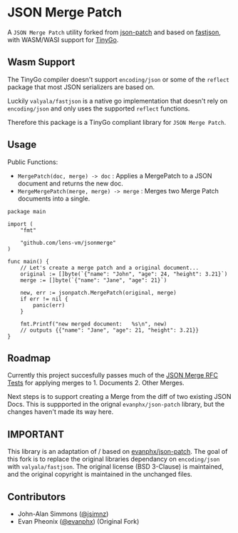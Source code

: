 # JSON Merge Patch
A `JSON Merge Patch` utility forked from [json-patch](https://github.com/evanphx/json-patch) and based on [fastjson](github.com/valyala/fastjson), with WASM/WASI support for [TinyGo](https://tinygo.org/).

## Wasm Support
The TinyGo compiler doesn't support `encoding/json` or some of the `reflect` package that most JSON serializers are based on.

Luckily `valyala/fastjson` is a native go implementation that doesn't rely on `encoding/json` and only uses the supported `reflect` functions.

Therefore this package is a TinyGo compliant library for `JSON Merge Patch`.

## Usage
Public Functions:
- `MergePatch(doc, merge) -> doc` : Applies a MergePatch to a JSON document and returns the new doc.
- `MergeMergePatch(merge, merge) -> merge` : Merges two Merge Patch documents into a single.

```
package main

import (
	"fmt"

	"github.com/lens-vm/jsonmerge"
)

func main() {
	// Let's create a merge patch and a original document...
	original := []byte(`{"name": "John", "age": 24, "height": 3.21}`)
	merge := []byte(`{"name": "Jane", "age": 21}`)

	new, err := jsonpatch.MergePatch(original, merge)
	if err != nil {
		panic(err)
	}

	fmt.Printf("new merged document:   %s\n", new)
	// outputs {{"name": "Jane", "age": 21, "height": 3.21}}
}
```

## Roadmap
Currently this project succesfully passes much of the [JSON Merge RFC Tests](https://tools.ietf.org/html/rfc7386) for applying merges to 1. Documents 2. Other Merges.

Next steps is to support creating a Merge from the diff of two existing JSON Docs. This is suppported in the orignal `evanphx/json-patch` library, but the changes haven't made its way here.

## IMPORTANT
This library is an adaptation of / based on [evanphx/json-patch](https://github.com/evanphx/json-patch). The goal of this fork is to replace the original libraries dependancy on `encoding/json` with `valyala/fastjson`. The original license (BSD 3-Clause) is maintained, and the original copyright is maintained in the unchanged files.

## Contributors
- John-Alan Simmons ([@jsimnz](https://github.com/jsimnz))
- Evan Pheonix ([@evanphx](https://github.com/evanphx)) (Original Fork)